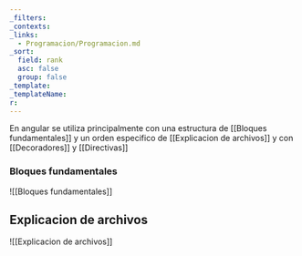 ```yaml
---
_filters: 
_contexts: 
_links:
  - Programacion/Programacion.md
_sort:
  field: rank
  asc: false
  group: false
_template: 
_templateName: 
r:
---
```



En angular se utiliza principalmente con una estructura de [[Bloques fundamentales]] y un orden especifico de [[Explicacion de archivos]] y con [[Decoradores]] y [[Directivas]]
### Bloques fundamentales
![[Bloques fundamentales]]

## Explicacion de archivos
![[Explicacion de archivos]]
